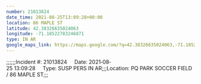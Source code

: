 ```yaml
---
number: 21013824
date_time: 2021-08-25T13:09:28+00:00
location: 86 MAPLE ST
latitude: 42.38326635024063
longitude: -71.18522783246871
type: IN AR
google_maps_link: https://maps.google.com/?q=42.38326635024063,-71.18522783246871
---
```


;;;;;;Incident #: 21013824     Date: 2021‐08‐25 13:09:28     Type: SUSP PERS IN AR;;;Location: PQ PARK SOCCER FIELD / 86 MAPLE ST;;;

